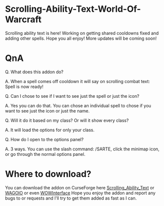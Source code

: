 # Scrolling-Ability-Text-World-Of-Warcraft
Scrolling ability text is here! Working on getting shared cooldowns fixed and adding other spells.
Hope you all enjoy! More updates will be coming soon!
# QnA
Q. What does this addon do?

A. When a spell comes off cooldown it will say on scrolling combat text: Spell is now ready!

Q. Can I chose to see if I want to see just the spell or just the icon?

A. Yes you can do that. You can chose an individual spell to chose if you want to see just the icon or just the name.

Q. Will it do it based on my class? Or will it show every class?

A. It will load the options for only your class.

Q. How do I open to the options panel? 

A. 3 ways. You can use the slash command: /SARTE, click the minimap icon, or go through the normal options panel.
# Where to download?
You can download the addon on CurseForge here [Scrolling_Ability_Text](https://www.curseforge.com/wow/addons/scrolling-ability-text) or [WAGOIO](https://addons.wago.io/addons/sarte-world-of-warcraft) or even [WOWInterface](https://www.wowinterface.com/downloads/info26362-ScrollingAbilityText.html#info)
Hope you enjoy the addon and report any bugs to or requests and I'll try to get them added as fast as I can.
